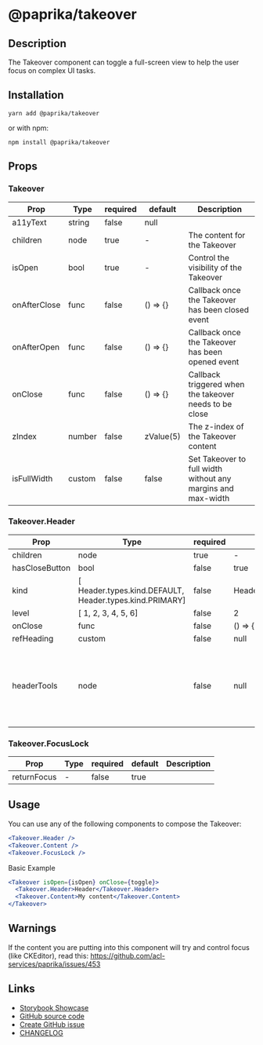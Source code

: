 <!-- start: Autogenerated - do not modify -->

# @paprika/takeover

## Description

The Takeover component can toggle a full-screen view to help the user focus on complex UI tasks.

## Installation

```
yarn add @paprika/takeover
```

or with npm:

```
npm install @paprika/takeover
```

## Props

### Takeover

| Prop         | Type   | required | default   | Description                                                  |
| ------------ | ------ | -------- | --------- | ------------------------------------------------------------ |
| a11yText     | string | false    | null      |                                                              |
| children     | node   | true     | -         | The content for the Takeover                                 |
| isOpen       | bool   | true     | -         | Control the visibility of the Takeover                       |
| onAfterClose | func   | false    | () => {}  | Callback once the Takeover has been closed event             |
| onAfterOpen  | func   | false    | () => {}  | Callback once the Takeover has been opened event             |
| onClose      | func   | false    | () => {}  | Callback triggered when the takeover needs to be close       |
| zIndex       | number | false    | zValue(5) | The z-index of the Takeover content                          |
| isFullWidth  | custom | false    | false     | Set Takeover to full width without any margins and max-width |

### Takeover.Header

| Prop           | Type                                                    | required | default                   | Description                                                           |
| -------------- | ------------------------------------------------------- | -------- | ------------------------- | --------------------------------------------------------------------- |
| children       | node                                                    | true     | -                         |                                                                       |
| hasCloseButton | bool                                                    | false    | true                      |                                                                       |
| kind           | [ Header.types.kind.DEFAULT, Header.types.kind.PRIMARY] | false    | Header.types.kind.DEFAULT |                                                                       |
| level          | [ 1, 2, 3, 4, 5, 6]                                     | false    | 2                         |                                                                       |
| onClose        | func                                                    | false    | () => {}                  |                                                                       |
| refHeading     | custom                                                  | false    | null                      |                                                                       |
| headerTools    | node                                                    | false    | null                      | Add node object to the right side of heading next to the close button |

### Takeover.FocusLock

| Prop        | Type | required | default | Description |
| ----------- | ---- | -------- | ------- | ----------- |
| returnFocus | -    | false    | true    |             |

<!-- end: Autogenerated - do not modify -->
<!-- content -->

## Usage

You can use any of the following components to compose the Takeover:

```jsx
<Takeover.Header />
<Takeover.Content />
<Takeover.FocusLock />
```

Basic Example

```jsx
<Takeover isOpen={isOpen} onClose={toggle}>
  <Takeover.Header>Header</Takeover.Header>
  <Takeover.Content>My content</Takeover.Content>
</Takeover>
```

## Warnings

If the content you are putting into this component will try and control focus (like CKEditor), read this: https://github.com/acl-services/paprika/issues/453

<!-- eoContent -->

## Links

- [Storybook Showcase](https://paprika.highbond.com/?path=/story/messaging-takeover--showcase)
- [GitHub source code](https://github.com/acl-services/paprika/tree/master/packages/Takeover/src)
- [Create GitHub issue](https://github.com/acl-services/paprika/issues/new?label=[]&title=@paprika/takeover%20[help]:%20your%20short%20description&body=%0A%23%20Help%20wanted%0A%0A%23%23%20Please%20write%20your%20question.%0A*A%20clear%20and%20concise%20description%20of%20what%20the%20question%20is*%0A%0A%23%23%20Additional%20context%0A*Add%20any%20other%20context%20or%20screenshots%20about%20your%20question%20here.*%0A)
- [CHANGELOG](https://github.com/acl-services/paprika/tree/master/packages/Takeover/CHANGELOG.md)

